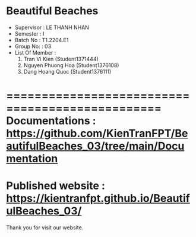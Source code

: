 Beautiful Beaches
===============================================
+ Supervisor                 : LE THANH NHAN
+ Semester		     : I	
+ Batch No		     : T1.2204.E1	
+ Group No:		     : 03
+ List Of Member             :
	1. Tran Vi Kien        (Student1371444)
	2. Nguyen Phuong Hoa   (Student1376108)
	3. Dang Hoang Quoc     (Student1376111)

================================================
Documentations : https://github.com/KienTranFPT/BeautifulBeaches_03/tree/main/Documentation
================================================
Published website : https://kientranfpt.github.io/BeautifulBeaches_03/
================================================
Thank you for visit our website.

